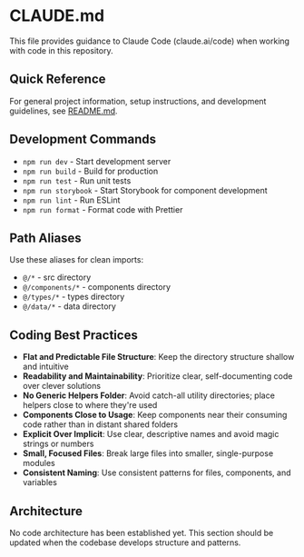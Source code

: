 # CLAUDE.md

This file provides guidance to Claude Code (claude.ai/code) when working with code in this repository.

## Quick Reference

For general project information, setup instructions, and development guidelines, see
[README.md](./README.md).

## Development Commands

- `npm run dev` - Start development server
- `npm run build` - Build for production
- `npm run test` - Run unit tests
- `npm run storybook` - Start Storybook for component development
- `npm run lint` - Run ESLint
- `npm run format` - Format code with Prettier

## Path Aliases

Use these aliases for clean imports:

- `@/*` - src directory
- `@/components/*` - components directory
- `@/types/*` - types directory
- `@/data/*` - data directory

## Coding Best Practices

- **Flat and Predictable File Structure**: Keep the directory structure shallow and intuitive
- **Readability and Maintainability**: Prioritize clear, self-documenting code over clever solutions
- **No Generic Helpers Folder**: Avoid catch-all utility directories; place helpers close to where they're used
- **Components Close to Usage**: Keep components near their consuming code rather than in distant shared folders
- **Explicit Over Implicit**: Use clear, descriptive names and avoid magic strings or numbers
- **Small, Focused Files**: Break large files into smaller, single-purpose modules
- **Consistent Naming**: Use consistent patterns for files, components, and variables

## Architecture

No code architecture has been established yet. This section should be updated when the codebase
develops structure and patterns.
